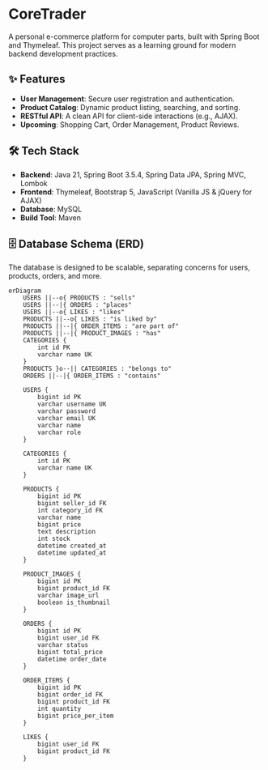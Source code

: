 # CoreTrader

A personal e-commerce platform for computer parts, built with Spring Boot and Thymeleaf. This project serves as a learning ground for modern backend development practices.

## ✨ Features

-   **User Management**: Secure user registration and authentication.
-   **Product Catalog**: Dynamic product listing, searching, and sorting.
-   **RESTful API**: A clean API for client-side interactions (e.g., AJAX).
-   **Upcoming**: Shopping Cart, Order Management, Product Reviews.

## 🛠️ Tech Stack

-   **Backend**: Java 21, Spring Boot 3.5.4, Spring Data JPA, Spring MVC, Lombok
-   **Frontend**: Thymeleaf, Bootstrap 5, JavaScript (Vanilla JS & jQuery for AJAX)
-   **Database**: MySQL
-   **Build Tool**: Maven

## 🗄️ Database Schema (ERD)

The database is designed to be scalable, separating concerns for users, products, orders, and more.

```mermaid
erDiagram
    USERS ||--o{ PRODUCTS : "sells"
    USERS ||--|{ ORDERS : "places"
    USERS ||--o{ LIKES : "likes"
    PRODUCTS ||--o{ LIKES : "is liked by"
    PRODUCTS ||--|{ ORDER_ITEMS : "are part of"
    PRODUCTS ||--|{ PRODUCT_IMAGES : "has"
    CATEGORIES {
        int id PK
        varchar name UK
    }
    PRODUCTS }o--|| CATEGORIES : "belongs to"
    ORDERS ||--|{ ORDER_ITEMS : "contains"

    USERS {
        bigint id PK
        varchar username UK
        varchar password
        varchar email UK
        varchar name
        varchar role
    }

    CATEGORIES {
        int id PK
        varchar name UK
    }

    PRODUCTS {
        bigint id PK
        bigint seller_id FK
        int category_id FK
        varchar name
        bigint price
        text description
        int stock
        datetime created_at
        datetime updated_at
    }

    PRODUCT_IMAGES {
        bigint id PK
        bigint product_id FK
        varchar image_url
        boolean is_thumbnail
    }

    ORDERS {
        bigint id PK
        bigint user_id FK
        varchar status
        bigint total_price
        datetime order_date
    }

    ORDER_ITEMS {
        bigint id PK
        bigint order_id FK
        bigint product_id FK
        int quantity
        bigint price_per_item
    }

    LIKES {
        bigint user_id FK
        bigint product_id FK
    }
```


